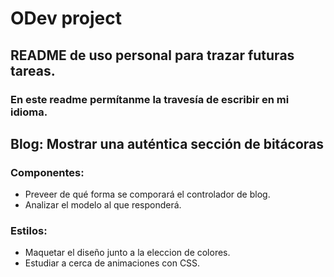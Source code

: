 # ODev project

## README de uso personal para trazar futuras tareas.

### En este readme permítanme la travesía de escribir en mi idioma.

## Blog: Mostrar una auténtica sección de bitácoras

### Componentes:

- Preveer de qué forma se comporará el controlador de blog.
- Analizar el modelo al que responderá.

### Estilos:

- Maquetar el diseño junto a la eleccion de colores.
- Estudiar a cerca de animaciones con CSS.
